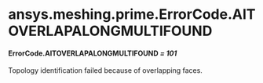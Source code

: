 # ansys.meshing.prime.ErrorCode.AITOVERLAPALONGMULTIFOUND

#### ErrorCode.AITOVERLAPALONGMULTIFOUND *= 101*

Topology identification failed because of overlapping faces.

<!-- !! processed by numpydoc !! -->
